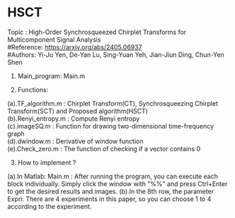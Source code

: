 # HSCT
Topic : High-Order Synchrosqueezed Chirplet Transforms for Multicomponent Signal Analysis  
#Reference: https://arxiv.org/abs/2405.06937  
#Authors: Yi-Ju Yen, De-Yan Lu, Sing-Yuan Yeh, Jian-Jiun Ding, Chun-Yen Shen  

1. Main_program: Main.m  

2. Functions:  

(a).TF_algorithm.m : Chirplet Transform(CT), Synchrosqueezing Chirplet Transform(SCT) and Proposed algorithm(HSCT)  
(b).Renyi_entropy.m : Compute Renyi entropy  
(c).imageSQ.m : Function for drawing two-dimensional time-frequency graph  
(d).dwindow.m : Derivative of window function  
(e).Check_zero.m : The function of checking if a vector contains 0  

3. How to implement ?

(a).In Matlab: Main.m : After running the program, you can execute each block individually. Simply click the window with "%%" and press Ctrl+Enter to get the desired results and images.
(b).In the 8th row, the parameter Expri: There are 4 experiments in this paper, so you can choose 1 to 4 according to the experiment.
	
